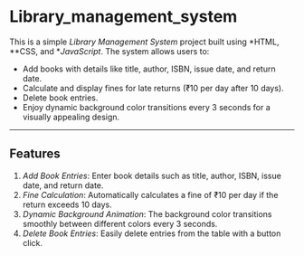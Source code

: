 # Library_management_system

This is a simple *Library Management System* project built using *HTML, **CSS, and **JavaScript*. 
The system allows users to:
- Add books with details like title, author, ISBN, issue date, and return date.
- Calculate and display fines for late returns (₹10 per day after 10 days).
- Delete book entries.
- Enjoy dynamic background color transitions every 3 seconds for a visually appealing design.

---

## Features
1. *Add Book Entries*: Enter book details such as title, author, ISBN, issue date, and return date.
2. *Fine Calculation*: Automatically calculates a fine of ₹10 per day if the return exceeds 10 days.
3. *Dynamic Background Animation*: The background color transitions smoothly between different colors every 3 seconds.
4. *Delete Book Entries*: Easily delete entries from the table with a button click.
